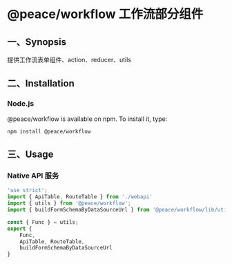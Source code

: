 # @peace/workflow 工作流部分组件 

## 一、Synopsis 
提供工作流表单组件、action、reducer、utils


## 二、Installation 

### Node.js
@peace/workflow is available on npm. To install it, type:

`npm install @peace/workflow`


## 三、Usage 

### Native API 服务 

```jsx
'use strict';
import { ApiTable, RouteTable } from './webapi'
import { utils } from '@peace/workflow';
import { buildFormSchemaByDataSourceUrl } from '@peace/workflow/lib/utils/buildFormSchemaByDataSourceUrl'

const { Func } = utils;
export {
    Func,
    ApiTable, RouteTable,
    buildFormSchemaByDataSourceUrl
}
```
